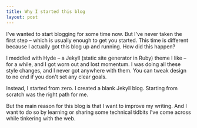 ```yaml
---
title: Why I started this blog
layout: post
---
```

I've wanted to start blogging for some time now. But I've never taken the first step – which is usually enough to get you started. This time is different because I actually got this blog up and running. How did this happen?

I meddled with Hyde – a Jekyll (static site generator in Ruby) theme I like – for a while, and I got worn out and lost momentum. I was doing all these style changes, and I never got anywhere with them. You can tweak design to no end if you don't set any clear goals.

Instead, I started from zero. I created a blank Jekyll blog. Starting from scratch was the right path for me.

But the main reason for this blog is that I want to improve my writing. And I want to do so by learning or sharing some technical tidbits I've come across while tinkering with the web.

